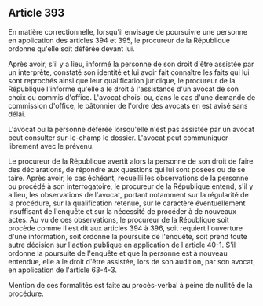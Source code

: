 Article 393
----
En matière correctionnelle, lorsqu'il envisage de poursuivre une personne en
application des articles 394 et 395, le procureur de la République ordonne
qu'elle soit déférée devant lui.

Après avoir, s'il y a lieu, informé la personne de son droit d'être assistée par
un interprète, constaté son identité et lui avoir fait connaître les faits qui
lui sont reprochés ainsi que leur qualification juridique, le procureur de la
République l'informe qu'elle a le droit à l'assistance d'un avocat de son choix
ou commis d'office. L'avocat choisi ou, dans le cas d'une demande de commission
d'office, le bâtonnier de l'ordre des avocats en est avisé sans délai.

L'avocat ou la personne déférée lorsqu'elle n'est pas assistée par un avocat
peut consulter sur-le-champ le dossier. L'avocat peut communiquer librement avec
le prévenu.

Le procureur de la République avertit alors la personne de son droit de faire
des déclarations, de répondre aux questions qui lui sont posées ou de se taire.
Après avoir, le cas échéant, recueilli les observations de la personne ou
procédé à son interrogatoire, le procureur de la République entend, s'il y a
lieu, les observations de l'avocat, portant notamment sur la régularité de la
procédure, sur la qualification retenue, sur le caractère éventuellement
insuffisant de l'enquête et sur la nécessité de procéder à de nouveaux actes. Au
vu de ces observations, le procureur de la République soit procède comme il est
dit aux articles 394 à 396, soit requiert l'ouverture d'une information, soit
ordonne la poursuite de l'enquête, soit prend toute autre décision sur l'action
publique en application de l'article 40-1. S'il ordonne la poursuite de
l'enquête et que la personne est à nouveau entendue, elle a le droit d'être
assistée, lors de son audition, par son avocat, en application de l'article
63-4-3.

Mention de ces formalités est faite au procès-verbal à peine de nullité de la
procédure.
